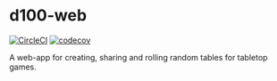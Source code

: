 # d100-web

[![CircleCI](https://circleci.com/gh/SoulBeaver/d100-service/tree/master.svg?style=svg)](https://circleci.com/gh/SoulBeaver/d100-service/tree/master) [![codecov](https://codecov.io/gh/SoulBeaver/d100-service/branch/master/graph/badge.svg)](https://codecov.io/gh/SoulBeaver/d100-service)

A web-app for creating, sharing and rolling random tables for tabletop games.

